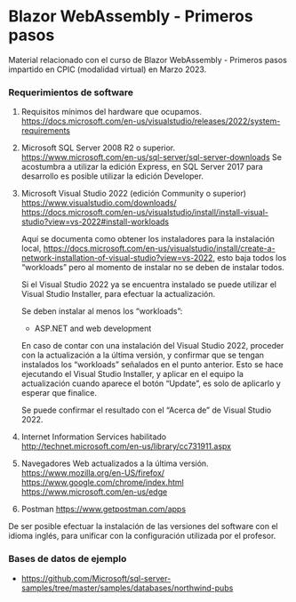 # Blazor WebAssembly - Primeros pasos
Material relacionado con el curso de Blazor WebAssembly - Primeros pasos impartido en CPIC (modalidad virtual) en Marzo 2023.

### Requerimientos de software
1.	Requisitos mínimos del hardware que ocupamos.<br/> 
	https://docs.microsoft.com/en-us/visualstudio/releases/2022/system-requirements
	
5.	Microsoft SQL Server 2008 R2 o superior.<br/> 
	https://www.microsoft.com/en-us/sql-server/sql-server-downloads
	Se acostumbra a utilizar la edición Express, en SQL Server 2017 para desarrollo es posible utilizar la edición Developer.	
	
6.	Microsoft Visual Studio 2022 (edición Community o superior)<br/>
	https://www.visualstudio.com/downloads/<br/>
	https://docs.microsoft.com/en-us/visualstudio/install/install-visual-studio?view=vs-2022#install-workloads
	
	Aquí se documenta como obtener los instaladores para la instalación local, 
	https://docs.microsoft.com/en-us/visualstudio/install/create-a-network-installation-of-visual-studio?view=vs-2022, 
	esto baja todos los “workloads” pero al momento de instalar no se deben de instalar todos.
	
	Si el Visual Studio 2022 ya se encuentra instalado se puede utilizar el Visual Studio Installer, 
	para efectuar la actualización.

	Se deben instalar al menos los “workloads”: 
	- ASP.NET and web development
		
	En caso de contar con una instalación del Visual Studio 2022, proceder con la actualización a la última versión, 
	y confirmar que se tengan instalados los “workloads” señalados en el punto anterior. Esto se hace ejecutando el 
	Visual Studio Installer, y aplicar en el equipo la actualización cuando aparece el botón “Update”, es solo de 
	aplicarlo y esperar que finalice.
 
	Se puede confirmar el resultado con el “Acerca de” de Visual Studio 2022.
	
7.	Internet Information Services habilitado 
	http://technet.microsoft.com/en-us/library/cc731911.aspx
	
9.	Navegadores Web actualizados a la última versión. 
	https://www.mozilla.org/en-US/firefox/
	https://www.google.com/chrome/index.html
	https://www.microsoft.com/en-us/edge

10. Postman
	https://www.getpostman.com/apps	
	
De ser posible efectuar la instalación de las versiones del software con el idioma inglés, para unificar con la configuración utilizada por el profesor.

### Bases de datos de ejemplo
* https://github.com/Microsoft/sql-server-samples/tree/master/samples/databases/northwind-pubs
